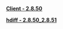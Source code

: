 **[Client - 2.8.50](https://autopatchhkbeta.yuanshen.com/client_app/download/beta_pc/20220708104232_lwGnJdsYwFVCZDTT/GenshinImpact_2.8.50_beta.zip)**

**[hdiff - 2.8.50_2.8.51](https://autopatchhkbeta.yuanshen.com/client_app/beta_update/hk4e_global/32/game_2.8.50_2.8.51_hdiff_OZNrQMmXtw3VLsxh.zip)**
